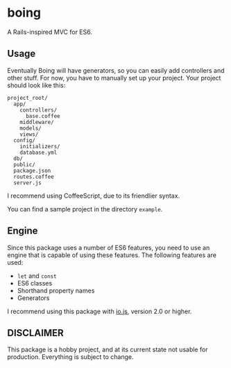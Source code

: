 # boing
A Rails-inspired MVC for ES6.

## Usage
Eventually Boing will have generators, so you can easily add controllers
and other stuff. For now, you have to manually set up your project. Your
project should look like this:

    project_root/
      app/
        controllers/
          base.coffee
        middleware/
        models/
        views/
      config/
        initializers/
        database.yml
      db/
      public/
      package.json
      routes.coffee
      server.js

I recommend using CoffeeScript, due to its friendlier syntax.

You can find a sample project in the directory `example`.


## Engine
Since this package uses a number of ES6 features, you need to use an
engine that is capable of using these features. The following features
are used:
* `let` and `const`
* ES6 classes
* Shorthand property names
* Generators

I recommend using this package with [io.js](https://iojs.org/), version
2.0 or higher.


## DISCLAIMER
This package is a hobby project, and at its current state not usable for
production. Everything is subject to change.
